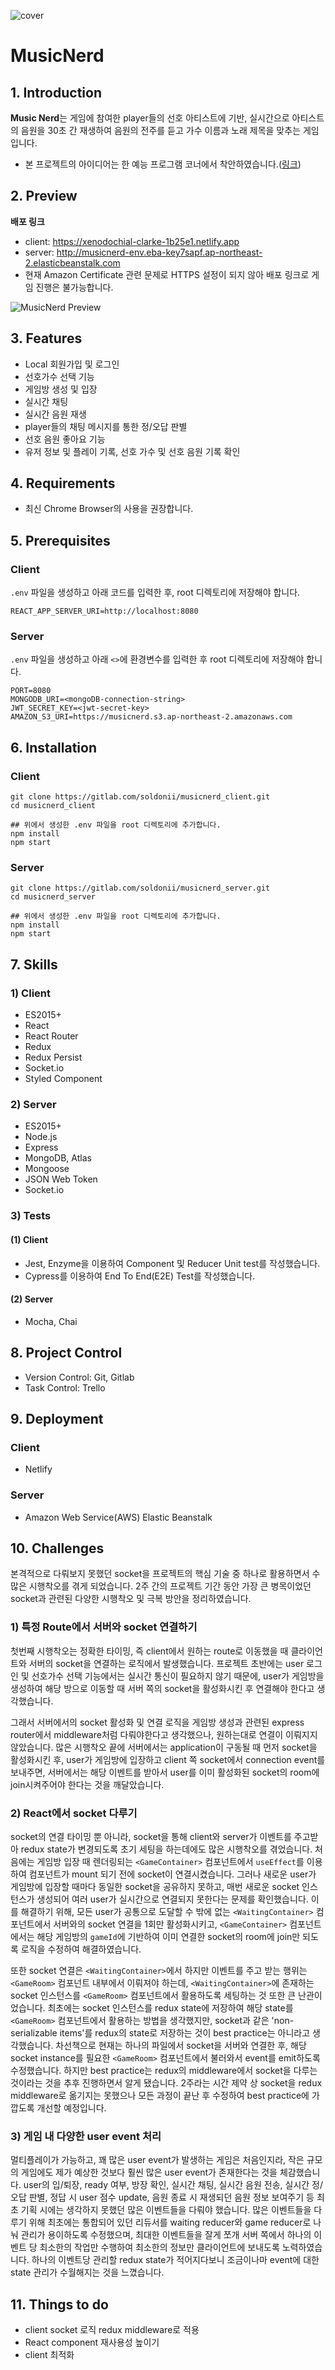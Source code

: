 ![cover](./readmeAssets/cover.png)

# MusicNerd

## 1. Introduction
**Music Nerd**는 게임에 참여한 player들의 선호 아티스트에 기반, 실시간으로 아티스트의 음원을 30초 간 재생하여 음원의 전주를 듣고 가수 이름과 노래 제목을 맞추는 게임입니다.
- 본 프로젝트의 아이디어는 한 예능 프로그램 코너에서 착안하였습니다.([링크](https://www.youtube.com/watch?v=b93AbJQseNk))

## 2. Preview
**배포 링크**
- client: https://xenodochial-clarke-1b25e1.netlify.app
- server: http://musicnerd-env.eba-key7sapf.ap-northeast-2.elasticbeanstalk.com
- 현재 Amazon Certificate 관련 문제로 HTTPS 설정이 되지 않아 배포 링크로 게임 진행은 불가능합니다.

![MusicNerd Preview](./readmeAssets/musicnerd.gif)

## 3. Features
- Local 회원가입 및 로그인
- 선호가수 선택 기능
- 게임방 생성 및 입장
- 실시간 채팅
- 실시간 음원 재생
- player들의 채팅 메시지를 통한 정/오답 판별
- 선호 음원 좋아요 기능
- 유저 정보 및 플레이 기록, 선호 가수 및 선호 음원 기록 확인

## 4. Requirements
- 최신 Chrome Browser의 사용을 권장합니다.

## 5. Prerequisites
### Client
`.env` 파일을 생성하고 아래 코드를 입력한 후, root 디렉토리에 저장해야 합니다.

```
REACT_APP_SERVER_URI=http://localhost:8080
```

### Server
`.env` 파일을 생성하고 아래 `<>`에 환경변수를 입력한 후 root 디렉토리에 저장해야 합니다.

```
PORT=8080
MONGODB_URI=<mongoDB-connection-string>
JWT_SECRET_KEY=<jwt-secret-key>
AMAZON_S3_URI=https://musicnerd.s3.ap-northeast-2.amazonaws.com
```

## 6. Installation
### Client
```
git clone https://gitlab.com/soldonii/musicnerd_client.git
cd musicnerd_client

## 위에서 생성한 .env 파일을 root 디렉토리에 추가합니다.
npm install
npm start
```

### Server
```
git clone https://gitlab.com/soldonii/musicnerd_server.git
cd musicnerd_server

## 위에서 생성한 .env 파일을 root 디렉토리에 추가합니다.
npm install
npm start
```

## 7. Skills
### 1) Client
- ES2015+
- React
- React Router
- Redux
- Redux Persist
- Socket.io
- Styled Component

### 2) Server
- ES2015+
- Node.js
- Express
- MongoDB, Atlas
- Mongoose
- JSON Web Token
- Socket.io

### 3) Tests
#### (1) Client
- Jest, Enzyme을 이용하여 Component 및 Reducer Unit test를 작성했습니다.
- Cypress를 이용하여 End To End(E2E) Test를 작성했습니다.

#### (2) Server
- Mocha, Chai

## 8. Project Control
- Version Control: Git, Gitlab
- Task Control: Trello

## 9. Deployment
### Client
- Netlify

### Server
- Amazon Web Service(AWS) Elastic Beanstalk

## 10. Challenges
본격적으로 다뤄보지 못했던 socket을 프로젝트의 핵심 기술 중 하나로 활용하면서 수 많은 시행착오를 겪게 되었습니다. 2주 간의 프로젝트 기간 동안 가장 큰 병목이었던 socket과 관련된 다양한 시행착오 및 극복 방안을 정리하였습니다.

### 1) 특정 Route에서 서버와 socket 연결하기
첫번째 시행착오는 정확한 타이밍, 즉 client에서 원하는 route로 이동했을 때 클라이언트와 서버의 socket을 연결하는 로직에서 발생했습니다. 프로젝트 초반에는 user 로그인 및 선호가수 선택 기능에서는 실시간 통신이 필요하지 않기 때문에, user가 게임방을 생성하여 해당 방으로 이동할 때 서버 쪽의 socket을 활성화시킨 후 연결해야 한다고 생각했습니다.

그래서 서버에서의 socket 활성화 및 연결 로직을 게임방 생성과 관련된 express router에서 middleware처럼 다뤄야한다고 생각했으나, 원하는대로 연결이 이뤄지지 않았습니다. 많은 시행착오 끝에 서버에서는 application이 구동될 때 먼저 socket을 활성화시킨 후, user가 게임방에 입장하고 client 쪽 socket에서 connection event를 보내주면, 서버에서는 해당 이벤트를 받아서 user를 이미 활성화된 socket의 room에 join시켜주어야 한다는 것을 깨달았습니다.

### 2) React에서 socket 다루기
socket의 연결 타이밍 뿐 아니라, socket을 통해 client와 server가 이벤트를 주고받아 redux state가 변경되도록 초기 세팅을 하는데에도 많은 시행착오를 겪었습니다. 처음에는 게임방 입장 때 렌더링되는 `<GameContainer>` 컴포넌트에서 `useEffect`를 이용하여 컴포넌트가 mount 되기 전에 socket이 연결시켰습니다. 그러나 새로운 user가 게임방에 입장할 때마다 동일한 socket을 공유하지 못하고, 매번 새로운 socket 인스턴스가 생성되어 여러 user가 실시간으로 연결되지 못한다는 문제를 확인했습니다.
이를 해결하기 위해, 모든 user가 공통으로 도달할 수 밖에 없는 `<WaitingContainer>` 컴포넌트에서 서버와의 socket 연결을 1회만 활성화시키고, `<GameContainer>` 컴포넌트에서는 해당 게임방의 `gameId`에 기반하여 이미 연결한 socket의 room에 join만 되도록 로직을 수정하여 해결하였습니다.

또한 socket 연결은 `<WaitingContainer>`에서 하지만 이벤트를 주고 받는 행위는 `<GameRoom>` 컴포넌트 내부에서 이뤄져야 하는데, `<WaitingContainer>`에 존재하는 socket 인스턴스를 `<GameRoom>` 컴포넌트에서 활용하도록 세팅하는 것 또한 큰 난관이었습니다. 최초에는 socket 인스턴스를 redux state에 저장하여 해당 state를 `<GameRoom>` 컴포넌트에서 활용하는 방법을 생각했지만, socket과 같은 'non-serializable items'를 redux의 state로 저장하는 것이 best practice는 아니라고 생각했습니다. 차선책으로 현재는 하나의 파일에서 socket을 서버와 연결한 후, 해당 socket instance를 필요한 `<GameRoom>` 컴포넌트에서 불러와서 event를 emit하도록 수정했습니다. 하지만 best practice는 redux의 middleware에서 socket을 다루는 것이라는 것을 추후 진행하면서 알게 됐습니다. 2주라는 시간 제약 상 socket을 redux middleware로 옮기지는 못했으나 모든 과정이 끝난 후 수정하여 best practice에 가깝도록 개선할 예정입니다.

### 3) 게임 내 다양한 user event 처리
멀티플레이가 가능하고, 꽤 많은 user event가 발생하는 게임은 처음인지라, 작은 규모의 게임에도 제가 예상한 것보다 훨씬 많은 user event가 존재한다는 것을 체감했습니다. user의 입/퇴장, ready 여부, 방장 확인, 실시간 채팅, 실시간 음원 전송, 실시간 정/오답 판별, 정답 시 user 점수 update, 음원 종료 시 재생되던 음원 정보 보여주기 등 최초 기획 시에는 생각하지 못했던 많은 이벤트들을 다뤄야 했습니다. 많은 이벤트들을 다루기 위해 최초에는 통합되어 있던 리듀서를 waiting reducer와 game reducer로 나눠 관리가 용이하도록 수정했으며, 최대한 이벤트들을 잘게 쪼개 서버 쪽에서 하나의 이벤트 당 최소한의 작업만 수행하여 최소한의 정보만 클라이언트에 보내도록 노력하였습니다. 하나의 이벤트당 관리할 redux state가 적어지다보니 조금이나마 event에 대한 state 관리가 수월해지는 것을 느꼈습니다.

## 11. Things to do
- client socket 로직 redux middleware로 적용
- React component 재사용성 높이기
- client 최적화
